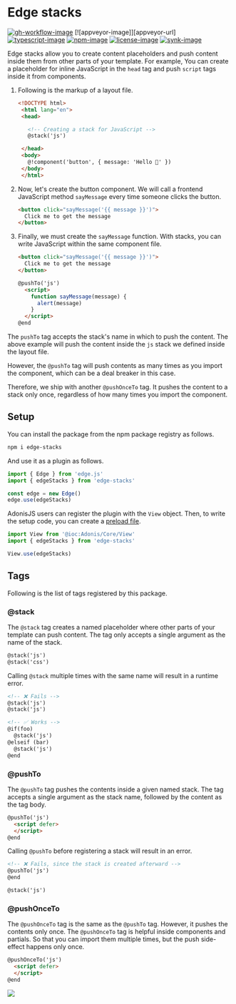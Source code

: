 # Edge stacks

[![gh-workflow-image]][gh-workflow-url] [![appveyor-image]][appveyor-url] [![typescript-image]][typescript-url] [![npm-image]][npm-url] [![license-image]][license-url] [![synk-image]][synk-url]

Edge stacks allow you to create content placeholders and push content inside them from other parts of your template. For example, You can create a placeholder for inline JavaScript in the `head` tag and push `script` tags inside it from components.

1. Following is the markup of a layout file.
   ```html
   <!DOCTYPE html>
    <html lang="en">
    <head>

      <!-- Creating a stack for JavaScript -->
      @stack('js')

    </head>
    <body>
      @!component('button', { message: 'Hello 👋' })
    </body>
    </html>
   ```

2. Now, let's create the button component. We will call a frontend JavaScript method `sayMessage` every time someone clicks the button.
    ```html
    <button click="sayMessage('{{ message }}')">
      Click me to get the message
    </button>
    ```

3. Finally, we must create the `sayMessage` function. With stacks, you can write JavaScript within the same component file.
    ```html
    <button click="sayMessage('{{ message }}')">
      Click me to get the message
    </button>

    @pushTo('js')
      <script>
        function sayMessage(message) {
          alert(message)
        }
      </script>
    @end
    ```

The `pushTo` tag accepts the stack's name in which to push the content. The above example will push the content inside the `js` stack we defined inside the layout file.

However, the `@pushTo` tag will push contents as many times as you import the component, which can be a deal breaker in this case.

Therefore, we ship with another `@pushOnceTo` tag. It pushes the content to a stack only once, regardless of how many times you import the component.

## Setup
You can install the package from the npm package registry as follows.

```sh
npm i edge-stacks
```

And use it as a plugin as follows.

```ts
import { Edge } from 'edge.js'
import { edgeStacks } from 'edge-stacks'

const edge = new Edge()
edge.use(edgeStacks)
```

AdonisJS users can register the plugin with the `View` object. Then, to write the setup code, you can create a [preload file](https://docs.adonisjs.com/guides/adonisrc-file#preloads).

```ts
import View from '@ioc:Adonis/Core/View'
import { edgeStacks } from 'edge-stacks'

View.use(edgeStacks)
```

## Tags
Following is the list of tags registered by this package.

### @stack
The `@stack` tag creates a named placeholder where other parts of your template can push content. The tag only accepts a single argument as the name of the stack.

```html
@stack('js')
@stack('css')
```

Calling `@stack` multiple times with the same name will result in a runtime error.

```html
<!-- ❌ Fails -->
@stack('js')
@stack('js')
```

```html
<!-- ✅ Works -->
@if(foo)
  @stack('js')
@elseif (bar)
  @stack('js')
@end
```

### @pushTo
The `@pushTo` tag pushes the contents inside a given named stack. The tag accepts a single argument as the stack name, followed by the content as the tag body.

```html
@pushTo('js')
  <script defer>
  </script>
@end
```

Calling `@pushTo` before registering a stack will result in an error.

```html
<!-- ❌ Fails, since the stack is created afterward -->
@pushTo('js')
@end

@stack('js')
```

### @pushOnceTo
The `@pushOnceTo` tag is the same as the `@pushTo` tag. However, it pushes the contents only once. The `@pushOnceTo` tag is helpful inside components and partials. So that you can import them multiple times, but the push side-effect happens only once.

```html
@pushOnceTo('js')
  <script defer>
  </script>
@end
```

![](https://cdn.jsdelivr.net/gh/thetutlage/static/sponsorkit/sponsors.png)

[gh-workflow-image]: https://img.shields.io/github/workflow/status/edge-js/stacks/test?style=for-the-badge
[gh-workflow-url]: https://github.com/edge-js/stacks/actions/workflows/test.yml "Github action"

[typescript-image]: https://img.shields.io/badge/Typescript-294E80.svg?style=for-the-badge&logo=typescript
[typescript-url]: "typescript"

[license-image]: https://img.shields.io/npm/l/stacks?color=blueviolet&style=for-the-badge
[license-url]: LICENSE.md 'license'

[npm-image]: https://img.shields.io/npm/v/stacks.svg?style=for-the-badge&logo=npm
[npm-url]: https://npmjs.org/package/estacks 'npm'

[synk-image]: https://img.shields.io/snyk/vulnerabilities/github/edge-js/stacks?label=Synk%20Vulnerabilities&style=for-the-badge
[synk-url]: https://snyk.io/test/github/edge-js/stacks?targetFile=package.json "synk"
